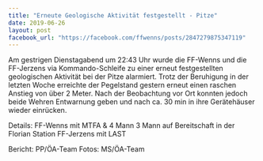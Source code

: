 ```yaml
---
title: "Erneute Geologische Aktivität festgestellt - Pitze"
date: 2019-06-26
layout: post
facebook_url: "https://facebook.com/ffwenns/posts/2847279875347119"
---
```


Am gestrigen Dienstagabend um 22:43 Uhr wurde die FF-Wenns und die FF-Jerzens via Kommando-Schleife zu einer erneut festgestellten geologischen Aktivität bei der Pitze alarmiert. Trotz der Beruhigung in der letzten Woche erreichte der Pegelstand gestern erneut einen raschen Anstieg von über 2 Meter.
Nach der Beobachtung vor Ort konnten jedoch beide Wehren Entwarnung geben und nach ca. 30 min in ihre Gerätehäuser wieder einrücken.

Details:
FF-Wenns mit MTFA & 4 Mann
3 Mann auf Bereitschaft in der Florian Station
FF-Jerzens mit LAST

Bericht: PP/ÖA-Team
Fotos: MS/ÖA-Team